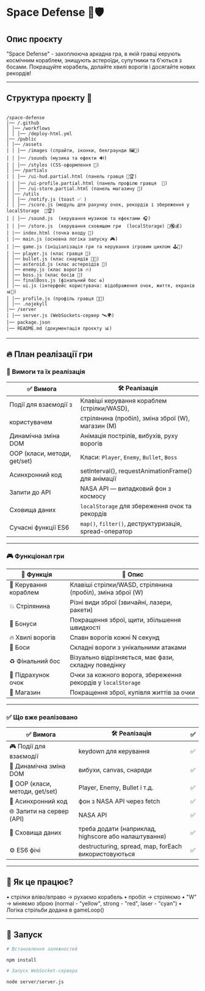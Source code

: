 # Space Defense 🚀🛡️

## Опис проєкту  

"Space Defense" - захоплююча аркадна гра, в якій гравці керують космічним кораблем, знищують астероїди, супутники та б'ються з босами. Покращуйте корабель, долайте хвилі ворогів і досягайте нових рекордів!

---

## Структура проєкту 📂

```plaintext

/space-defense  
│── /.github
│ │── /workflows
│ │ │── /deploy-html.yml
│── /public  
│ │── /assets  
│ │ │── /images (спрайти, іконки, бекграунди 🖼💾)  
│ │ │── /sounds (музика та ефекти 🔊)  
│ │ │── /styles (CSS-оформлення 🎨)
│ │── /partials  
│ │ │── /ui-hud.partial.html (панель гравця 🧑🏆)  
│ │ │── /ui-profile.partial.html (панель профілю гравця  👤)  
│ │ │── /ui-store.partial.html (панель магазину 🛒)
│ │── /utils  
│ │ │── /notify.js (toast ✅ )  
│ │ │── /score.js (модуль для рахунку очок, рекордів і збереження у localStorage  🎯🏆)
│ │ │── /sound.js  (керування музикою та ефектами 🎧)  
│ │ │── /store.js  (керування сховищем гри  (localStorage) 💾🔇💰)
│ │── index.html (точка входу 🧠)
│ │── main.js (основна логіка запуску 🎮)  
│ │── game.js (ініціалізація гри та керування ігровим циклом 🕹️🔁)  
│ │── player.js (клас гравця 🚀)  
│ │── bullet.js (клас снарядів 🔫💥)
│ │── asteroid.js (клас астероідів 🌌)
│ │── enemy.js (клас ворогів 🔥)  
│ │── boss.js (клас босів 👾)  
│ │── finalBoss.js (фінальний бос ♻️)  
│ │── ui.js (інтерфейс користувача: відображення очок, життя, екранів 📊🎁)
│ │── profile.js (профіль гравця 👩‍🚀)  
│ │── .nojekyll  
│── /server  
│ │── server.js (WebSockets-сервер 🛰🌍)  
│── package.json  
│── README.md (документація проєкту 📊)

```

---

## 🔥 План реалізації гри

### 🎯 Вимоги та їх реалізація

| ✅ **Вимога**                 | 🛠 **Реалізація**                                      |
|-------------------------------|--------------------------------------------------------|
| Події для взаємодії з         | Клавіші керування кораблем (стрілки/WASD),             |
| користувачем                  | стрілянина (пробіл), зміна зброї (W),  магазин (М)     |
| Динамічна зміна DOM           | Анімація пострілів, вибухів, руху ворогів              |
| OOP (класи, методи, get/set)  | Класи: `Player`, `Enemy`, `Bullet`, `Boss`             |
| Асинхронний код               | setInterval(), requestAnimationFrame() для анімації    |
| Запити до API                 | NASA API — випадковий фон з космосу                    |
| Сховища даних                 |`localStorage` для збереження очок та рекордів          |
| Сучасні функції ES6           | `map()`, `filter()`, деструктуризація, spread-оператор |

---

### 🎮 Функціонал гри

| 📌 **Функція**                | 🎯 **Опис**                                                 |
|--------------------------------|-------------------------------------------------------------|
| 🚀 Керування кораблем         | Клавіші стрілки/WASD, стрілянина (пробіл), зміна зброї (W)   |
| 💥 Стрілянина                 | Різні види зброї (звичайні, лазери, ракети)                  |
| 🎁 Бонуси                     | Покращення зброї, щити, збільшення швидкості                 |
| 🔥 Хвилі ворогів              | Спавн ворогів кожні N секунд                                 |
| 👾 Боси                       | Складні вороги з унікальними атаками                         |
| ♻️ Фінальний бос              | Візуально відрізняється, має фази, складну поведінку         |
| 🎯 Підрахунок очок            | Очки за кожного ворога, збереження рекордів у `localStorage` |
| 🛒 Магазин                    | Покращення зброї, купівля життів за очки                     |

---

### ✅ Що вже реалізовано

| ✅ **Вимога**                   | 🛠 **Реалізація**                                    |  ✅ |
|---------------------------------|------------------------------------------------------|------|
| 🎮 Події для взаємодії          | keydown для керування                                |  ✅ |
| 🧱 Динамічна зміна DOM          | вибухи, canvas, снаряди                              |  ✅ |
| 🧠 OOP (класи, методи, get/set) | Player, Enemy, Bullet і т.д.                         |  ✅ |
|  🔁 Асинхронний код             | фон з NASA API через fetch                           |  ✅ |
| 🌐 Запити на сервер (API)       | NASA API                                             |  ✅ |
| 💾 Сховища даних                | треба додати (наприклад, highscore або налаштування) |  ✅ |
| ⚙️ ES6 фічі                     | destructuring, spread, map, forEach використовуються |  ✅ |

---

## 📌 Як це працює?

• стрілки вліво/вправо → рухаємо корабель
• пробіл → стріляємо
• "W" → міняємо зброю (normal - "yellow", strong - "red", laser - "cyan")
• Логіка стрільби додана в gameLoop()

---

## 📌 Запуск

```bash
# Встановлення залежностей

npm install

# Запуск WebSocket-сервера

node server/server.js
